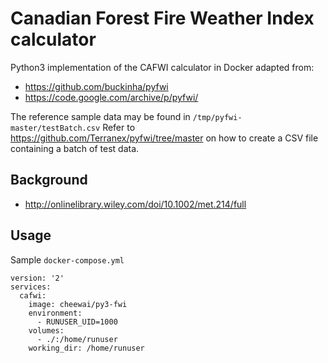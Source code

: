 # Canadian Forest Fire Weather Index calculator

Python3 implementation of the CAFWI calculator in Docker adapted from:
* https://github.com/buckinha/pyfwi
* https://code.google.com/archive/p/pyfwi/

The reference sample data may be found in `/tmp/pyfwi-master/testBatch.csv` 
Refer to https://github.com/Terranex/pyfwi/tree/master on how to create a CSV file containing a batch of test data.

## Background
- http://onlinelibrary.wiley.com/doi/10.1002/met.214/full 

## Usage

Sample `docker-compose.yml`

```
version: '2'
services:
  cafwi:
    image: cheewai/py3-fwi
    environment:
      - RUNUSER_UID=1000
    volumes:
      - ./:/home/runuser
    working_dir: /home/runuser
```
